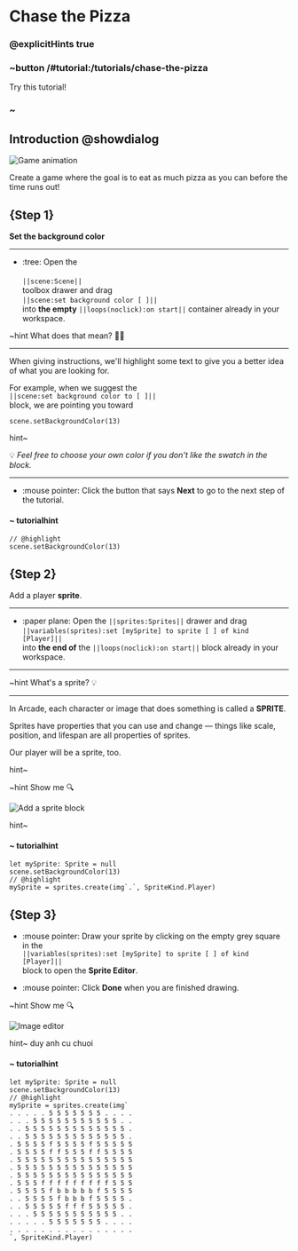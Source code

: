 # Chase the Pizza
### @explicitHints true


### ~button /#tutorial:/tutorials/chase-the-pizza

Try this tutorial!

### ~

## Introduction @showdialog

![Game animation](/static/tutorials/chase-the-pizza/chasing.gif)

Create a game where the goal is to eat as much pizza as you can 
before the time runs out! 


## {Step 1}

**Set the background color**

---

- :tree: Open the <br/><br/>
``||scene:Scene||``<br/>
toolbox drawer and drag <br/>
``||scene:set background color [ ]||`` <br/>
into **the empty** ``||loops(noclick):on start||`` container already in your workspace. 

~hint What does that mean? 🤷🏽

---

When giving instructions, we'll highlight some text to give you a better idea of what you are looking for.

For example, when we suggest the <br/>
``||scene:set background color to [ ]||``<br/>
block, we are pointing you toward <br/>

```block
scene.setBackgroundColor(13)
```

hint~

💡 _Feel free to choose your own color if you don't like the swatch in the block._ 


---

- :mouse pointer: Click the button that says **Next** to go to the 
next step of the tutorial.


#### ~ tutorialhint
```blocks
// @highlight
scene.setBackgroundColor(13)
```


## {Step 2}

Add a player **sprite**.

---

- :paper plane: Open the ``||sprites:Sprites||`` drawer and drag <br/>
``||variables(sprites):set [mySprite] to sprite [ ] of kind [Player]||`` <br/>
into **the end of** the  ``||loops(noclick):on start||`` block already in your workspace.

---


~hint What's a sprite? 💡

---

In Arcade, each character or image that does something is called a **SPRITE**.

Sprites have properties that you can use and change — 
things like scale, position, and lifespan are all properties of sprites.

Our player will be a sprite, too.

hint~


~hint Show me 🔍

![Add a sprite block](/static/tutorials/chase-the-pizza/mySprite.gif)

hint~


#### ~ tutorialhint
```blocks
let mySprite: Sprite = null
scene.setBackgroundColor(13)
// @highlight
mySprite = sprites.create(img`.`, SpriteKind.Player)
```

## {Step 3}

- :mouse pointer: Draw your sprite by clicking on the empty grey square in the <br/> 
``||variables(sprites):set [mySprite] to sprite [ ] of kind [Player]||`` <br/>
block to open the **Sprite Editor**. 


- :mouse pointer: Click **Done** when you are finished drawing.

~hint Show me 🔍

![Image editor](/static/tutorials/chase-the-pizza/draw.gif)

hint~
duy anh cu chuoi



#### ~ tutorialhint
```blocks
let mySprite: Sprite = null
scene.setBackgroundColor(13)
// @highlight
mySprite = sprites.create(img`
. . . . . 5 5 5 5 5 5 5 . . . . 
. . . 5 5 5 5 5 5 5 5 5 5 5 . . 
. . 5 5 5 5 5 5 5 5 5 5 5 5 5 . 
. . 5 5 5 5 5 5 5 5 5 5 5 5 5 . 
. 5 5 5 5 f 5 5 5 5 f 5 5 5 5 5 
. 5 5 5 5 f f 5 5 5 f f 5 5 5 5 
. 5 5 5 5 5 5 5 5 5 5 5 5 5 5 5 
. 5 5 5 5 5 5 5 5 5 5 5 5 5 5 5 
. 5 5 5 5 5 5 5 5 5 5 5 5 5 5 5 
. 5 5 5 f f f f f f f f f 5 5 5 
. 5 5 5 5 f b b b b b f 5 5 5 5 
. . 5 5 5 5 f b b b f 5 5 5 5 . 
. . 5 5 5 5 5 f f f 5 5 5 5 5 . 
. . . 5 5 5 5 5 5 5 5 5 5 5 . . 
. . . . . 5 5 5 5 5 5 5 . . . . 
. . . . . . . . . . . . . . . . 
`, SpriteKind.Player)
```


